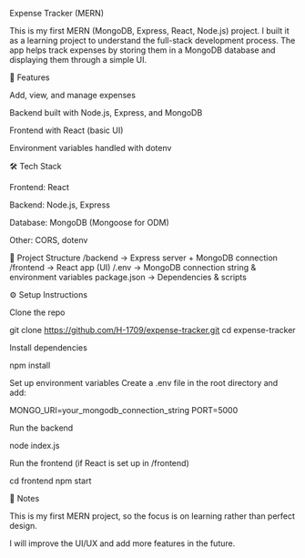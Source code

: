 Expense Tracker (MERN)

This is my first MERN (MongoDB, Express, React, Node.js) project.
I built it as a learning project to understand the full-stack development process. The app helps track expenses by storing them in a MongoDB database and displaying them through a simple UI.

🚀 Features

Add, view, and manage expenses

Backend built with Node.js, Express, and MongoDB

Frontend with React (basic UI)

Environment variables handled with dotenv

🛠️ Tech Stack

Frontend: React

Backend: Node.js, Express

Database: MongoDB (Mongoose for ODM)

Other: CORS, dotenv

📂 Project Structure
/backend       → Express server + MongoDB connection
/frontend      → React app (UI)
/.env          → MongoDB connection string & environment variables
package.json   → Dependencies & scripts

⚙️ Setup Instructions

Clone the repo

git clone https://github.com/H-1709/expense-tracker.git
cd expense-tracker


Install dependencies

npm install


Set up environment variables
Create a .env file in the root directory and add:

MONGO_URI=your_mongodb_connection_string
PORT=5000


Run the backend

node index.js


Run the frontend (if React is set up in /frontend)

cd frontend
npm start

📖 Notes

This is my first MERN project, so the focus is on learning rather than perfect design.

I will improve the UI/UX and add more features in the future.

